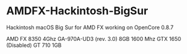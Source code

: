 # AMDFX-Hackintosh-BigSur
Hackintosh macOS Big Sur for AMD FX working on OpenCore 0.8.7

AMD FX 8350 4Ghz
GA-970A-UD3 (rev. 3.0)
8GB 1600 Mhz
GTX 1650 (Disabled)
GT 710 1GB
